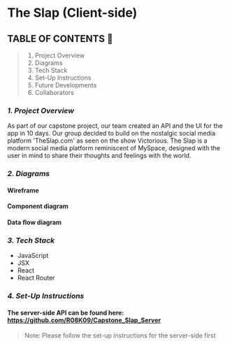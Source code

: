 # The Slap (Client-side)

## **TABLE OF CONTENTS** 📖

> 1. Project Overview
> 2. Diagrams
> 3. Tech Stack
> 4. Set-Up Instructions
> 5. Future Developments
> 6. Collaborators


### **_1. Project Overview_**
As part of our capstone project, our team created an API and the UI for the app in 10 days. Our group decided to build on the nostalgic social media platform 'TheSlap.com' as seen on the show Victorious. The Slap is a modern social media platform reminiscent of MySpace, designed with the user in mind to share their thoughts and feelings with the world.

### **_2. Diagrams_**

#### Wireframe 

#### Component diagram

#### Data flow diagram

### **_3. Tech Stack_**

* JavaScript
* JSX
* React
* React Router


### **_4. Set-Up Instructions_**
#### The server-side API can be found here: https://github.com/R08K09/Capstone_Slap_Server
>Note: Please follow the set-up instructions for the server-side first


